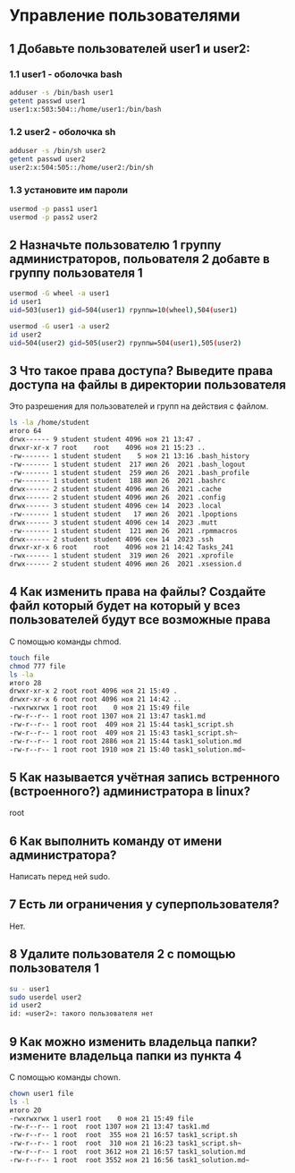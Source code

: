 # Управление пользователями

## 1 Добавьте пользователей user1 и user2:
### 1.1 user1 - оболочка bash
```bash
adduser -s /bin/bash user1
getent passwd user1
user1:x:503:504::/home/user1:/bin/bash
```
### 1.2 user2 - оболочка sh
```bash
adduser -s /bin/sh user2
getent passwd user2
user2:x:504:505::/home/user2:/bin/sh
```
### 1.3 установите им пароли
```bash
usermod -p pass1 user1
usermod -p pass2 user2
```
## 2 Назначьте пользователю 1 группу администраторов, польователя 2 добавте в группу пользователя 1
```bash
usermod -G wheel -a user1
id user1
uid=503(user1) gid=504(user1) группы=10(wheel),504(user1)

usermod -G user1 -a user2
id user2
uid=504(user2) gid=505(user2) группы=504(user1),505(user2)
```
## 3 Что такое права доступа? Выведите права доступа на файлы в директории пользователя
Это разрешения для пользователей и групп на действия с файлом.
```bash
ls -la /home/student
итого 64
drwx------ 9 student student 4096 ноя 21 13:47 .
drwxr-xr-x 7 root    root    4096 ноя 21 15:23 ..
-rw------- 1 student student    5 ноя 21 13:16 .bash_history
-rw------- 1 student student  217 июл 26  2021 .bash_logout
-rw------- 1 student student  259 июл 26  2021 .bash_profile
-rw------- 1 student student  188 июл 26  2021 .bashrc
drwx------ 2 student student 4096 июл 26  2021 .cache
drwx------ 2 student student 4096 июл 26  2021 .config
drwx------ 3 student student 4096 сен 14  2023 .local
-rw------- 1 student student   17 июл 26  2021 .lpoptions
drwx------ 3 student student 4096 сен 14  2023 .mutt
-rw------- 1 student student  121 июл 26  2021 .rpmmacros
drwx------ 2 student student 4096 сен 14  2023 .ssh
drwxr-xr-x 6 root    root    4096 ноя 21 14:42 Tasks_241
-rwx------ 1 student student  319 июл 26  2021 .xprofile
drwx------ 2 student student 4096 июл 26  2021 .xsession.d
```
## 4 Как изменить права на файлы? Создайте файл который будет на который у всез пользователей будут все возможные права
С помощью команды chmod.
```bash
touch file
chmod 777 file
ls -la
итого 28
drwxr-xr-x 2 root root 4096 ноя 21 15:49 .
drwxr-xr-x 6 root root 4096 ноя 21 14:42 ..
-rwxrwxrwx 1 root root    0 ноя 21 15:49 file
-rw-r--r-- 1 root root 1307 ноя 21 13:47 task1.md
-rw-r--r-- 1 root root  409 ноя 21 15:44 task1_script.sh
-rw-r--r-- 1 root root  409 ноя 21 15:43 task1_script.sh~
-rw-r--r-- 1 root root 2886 ноя 21 15:44 task1_solution.md
-rw-r--r-- 1 root root 1910 ноя 21 15:40 task1_solution.md~
```
## 5 Как называется учётная запись встренного (встроенного?) администратора в linux?
root
## 6 Как выполнить команду от имени администратора?
Написать перед ней sudo.
## 7 Есть ли ограничения у суперпользователя?
Нет.
## 8 Удалите пользователя 2 с помощью пользователя 1
```bash
su - user1
sudo userdel user2
id user2
id: «user2»: такого пользователя нет
```
## 9 Как можно изменить владельца папки? измените владельца папки из пункта 4
С помощью команды chown.
```bash
chown user1 file
ls -l
итого 20
-rwxrwxrwx 1 user1 root    0 ноя 21 15:49 file
-rw-r--r-- 1 root  root 1307 ноя 21 13:47 task1.md
-rw-r--r-- 1 root  root  355 ноя 21 16:57 task1_script.sh
-rw-r--r-- 1 root  root  310 ноя 21 16:23 task1_script.sh~
-rw-r--r-- 1 root  root 3612 ноя 21 16:57 task1_solution.md
-rw-r--r-- 1 root  root 3552 ноя 21 16:56 task1_solution.md~
```
